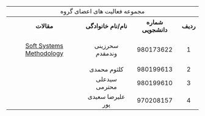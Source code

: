 <table style="width:100%">
  
<tr>
<td colspan="6"  align="center">مجموعه فعالیت های اعضای گروه</td>
</tr>
  
<tr>
 <th  align="center">مقالات</th>
 <th  align="center">نام/نام خانوادگی</th>
 <th  align="center">شماره دانشجویی</th>
 <th  align="center">ردیف</th>
 </tr>  
 
  <tr>
 <td  align="center">
   
 <p><a  href="https://link.springer.com/chapter/10.1007/978-1-4471-7472-1_5">Soft Systems Methodology</a></p>
 
  </td>
 <td  align="center">سحرزینی وندمقدم</td>
 <td  align="center">980173622</td>
 <td align="center">1</td>
 </tr>

<tr>
 <td  align="center">
  
  
  </td>
 <td  align="center">کلثوم محمدی</td>
 <td  align="center">980199613</td>
 <td align="center">2</td>
 </tr>

<tr>
 <td  align="center">
  
  
  
  </td>
 <td  align="center">سیدعلی محترمی</td>
 <td  align="center">980199610</td>
 <td align="center">3</td>
 </tr>
 
  <tr>
 <td  align="center">
  
  
  
  </td>
 <td  align="center">علیرضا سعیدی پور</td>
 <td  align="center">970208157</td>
 <td align="center">4</td>
 </tr>
</table>

